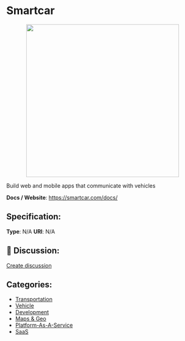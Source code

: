 # Smartcar
<p align="center">
    <img width="400" src="https://raw.githubusercontent.com/apis-list/apis-list/main/apis/smartcar/logo_256x256.png" />
</p>

Build web and mobile apps that communicate with vehicles

**Docs / Website**: https://smartcar.com/docs/

## Specification:
**Type**:  N/A 
**URI**:  N/A 

## 💬 Discussion:
[Create discussion](https://github.com/apis-list/apis-list/discussions/new)

## Categories:
- [Transportation](https://github.com/apis-list/apis-list#transportation)
- [Vehicle](https://github.com/apis-list/apis-list#vehicle)
- [Development](https://github.com/apis-list/apis-list#development)
- [Maps & Geo](https://github.com/apis-list/apis-list#maps-and-geo)
- [Platform-As-A-Service](https://github.com/apis-list/apis-list#platform-as-a-service)
- [SaaS](https://github.com/apis-list/apis-list#saas)




